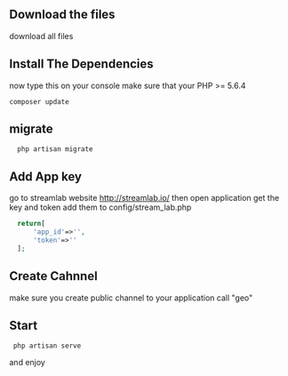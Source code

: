 ## Download the files 

download all files

## Install  The Dependencies

now type this on your console make sure that your PHP >= 5.6.4

```
composer update
```

## migrate

```
  php artisan migrate
```

## Add App key 

go to streamlab website http://streamlab.io/
then open application get the key and token add them to config/stream_lab.php

```php
  return[
      'app_id'=>'',
      'token'=>''
  ];
```

## Create Cahnnel

make sure you create public channel to your application call "geo"

## Start

```
 php artisan serve
```

and enjoy

